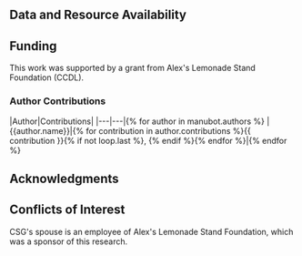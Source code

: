 ## Data and Resource Availability

## Funding

This work was supported by a grant from Alex's Lemonade Stand Foundation (CCDL).

### Author Contributions

|Author|Contributions|
|---|---|{% for author in manubot.authors %}
|{{author.name}}|{% for contribution in author.contributions %}{{ contribution }}{% if not loop.last %}, {% endif %}{% endfor %}|{% endfor %}

## Acknowledgments

## Conflicts of Interest

CSG's spouse is an employee of Alex's Lemonade Stand Foundation, which was a sponsor of this research.
